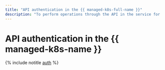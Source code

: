 ```yaml
---
title: "API authentication in the {{ managed-k8s-full-name }}"
description: "To perform operations through the API in the service for convenient management of containerized applications - {{ managed-k8s-full-name }}, you need to get an IAM token for your account."
---
```


# API authentication in the {{ managed-k8s-name }}

{% include notitle [auth](../../_includes/authentication.md) %}